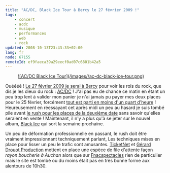```yaml
---
title: "AC/DC, Black Ice Tour à Bercy le 27 février 2009 !"
tags:
    - concert
    - acdc
    - musique
    - performances
    - web
    - rock
updated: 2008-10-13T23:43:33+02:00
lang: fr
node: 67155
remoteId: ef9faeca39a29eecf0ad07c6801b42a5
---
```

<figure class="object-center"><a href="/images/ac-dc-black-ice-tour.png">![AC/DC Black Ice Tour](/images//ac-dc-black-ice-tour.png)
</a></figure>


Ouéééé ! [Le 27 février 2009 je serai à Bercy](http://www.lastfm.fr/event/780370) pour voir les rois du rock, que dis je les dieux du rock : [AC/DC](http://www.acdc.com) ! J'ai pas eu de chance ce matin en étant un peu trop lent à valider mon panier je n'ai jamais pu payer mes deux places pour le 25 février, forcément [tout est parti en moins d'un quart d'heure](http://www.concertlive.fr/actualite/3363/acdc-les-places-vendues-en-moins-de-15-minutes-) ! Heureusement en réessayant cet après midi un peu au hasard je suis tombé pile avant [le rush pour les places de la deuxième date](http://www.concertlive.fr/actualite/3365/acdc-deuxieme-concert-le-27-fevrier-deja-en-vente) sans savoir qu'elles seraient en vente ! Maintenant, il n'y a plus qu'à se jeter sur le nouvel album, [Black Ice](http://en.wikipedia.org/wiki/Black_Ice_(album)) qui sort la semaine prochaine.


Un peu de déformation professionnelle en passant, le rush doit être vraiment impressionnant techniquement parlant, Les techniques mises en place pour lisser un peu le trafic sont amusantes. [TicketNet](http://www.ticketnet.fr/) et [Gérard Drouot Production](http://www.gdp.fr) mettent en place une espèce de file d'attente façon *rayon boucherie à Auchan* alors que sur [Fnacspectacles](http://www.fnacspectacles.com) rien de particulier mais le site est tombé ou du moins était pas en très bonne forme aux alentours de 10h30.

